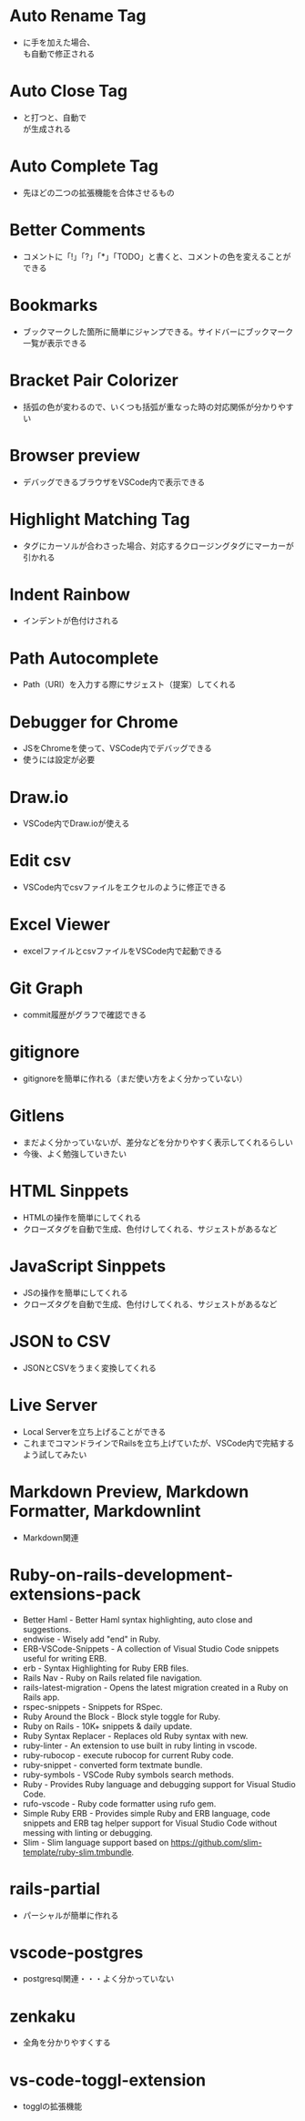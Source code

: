 # Auto Rename Tag

- <div> に手を加えた場合、</div> も自動で修正される

# Auto Close Tag

- <div> と打つと、自動で </div> が生成される

# Auto Complete Tag

- 先ほどの二つの拡張機能を合体させるもの

# Better Comments

- コメントに「!」「?」「*」「TODO」と書くと、コメントの色を変えることができる

# Bookmarks

- ブックマークした箇所に簡単にジャンプできる。サイドバーにブックマーク一覧が表示できる

# Bracket Pair Colorizer

- 括弧の色が変わるので、いくつも括弧が重なった時の対応関係が分かりやすい

# Browser preview

- デバッグできるブラウザをVSCode内で表示できる

# Highlight Matching Tag

- タグにカーソルが合わさった場合、対応するクロージングタグにマーカーが引かれる

# Indent Rainbow

- インデントが色付けされる

# Path Autocomplete

- Path（URI）を入力する際にサジェスト（提案）してくれる

# Debugger for Chrome

- JSをChromeを使って、VSCode内でデバッグできる
- 使うには設定が必要

# Draw.io 

- VSCode内でDraw.ioが使える

# Edit csv

- VSCode内でcsvファイルをエクセルのように修正できる

# Excel Viewer

- excelファイルとcsvファイルをVSCode内で起動できる

# Git Graph

- commit履歴がグラフで確認できる

# gitignore

- gitignoreを簡単に作れる（まだ使い方をよく分かっていない）

# Gitlens

- まだよく分かっていないが、差分などを分かりやすく表示してくれるらしい
- 今後、よく勉強していきたい

# HTML Sinppets

- HTMLの操作を簡単にしてくれる
- クローズタグを自動で生成、色付けしてくれる、サジェストがあるなど

# JavaScript Sinppets

- JSの操作を簡単にしてくれる
- クローズタグを自動で生成、色付けしてくれる、サジェストがあるなど

# JSON to CSV

- JSONとCSVをうまく変換してくれる

# Live Server

- Local Serverを立ち上げることができる
- これまでコマンドラインでRailsを立ち上げていたが、VSCode内で完結するよう試してみたい

# Markdown Preview, Markdown Formatter, Markdownlint

- Markdown関連

# Ruby-on-rails-development-extensions-pack

- Better Haml - Better Haml syntax highlighting, auto close and suggestions.
- endwise - Wisely add "end" in Ruby.
- ERB-VSCode-Snippets - A collection of Visual Studio Code snippets useful for writing ERB.
- erb - Syntax Highlighting for Ruby ERB files.
- Rails Nav - Ruby on Rails related file navigation.
- rails-latest-migration - Opens the latest migration created in a Ruby on Rails app.
- rspec-snippets - Snippets for RSpec.
- Ruby Around the Block - Block style toggle for Ruby.
- Ruby on Rails - 10K+ snippets & daily update.
- Ruby Syntax Replacer - Replaces old Ruby syntax with new.
- ruby-linter - An extension to use built in ruby linting in vscode.
- ruby-rubocop - execute rubocop for current Ruby code.
- ruby-snippet - converted form textmate bundle.
- ruby-symbols - VSCode Ruby symbols search methods.
- Ruby - Provides Ruby language and debugging support for Visual Studio Code.
- rufo-vscode - Ruby code formatter using rufo gem.
- Simple Ruby ERB - Provides simple Ruby and ERB language, code snippets and ERB tag helper support for Visual Studio Code without messing with linting or debugging.
- Slim - Slim language support based on https://github.com/slim-template/ruby-slim.tmbundle.

# rails-partial

- パーシャルが簡単に作れる

# vscode-postgres

- postgresql関連・・・よく分かっていない

# zenkaku

- 全角を分かりやすくする

# vs-code-toggl-extension

- togglの拡張機能

